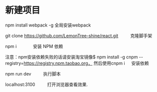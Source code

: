 # 新建项目

npm install webpack -g 全局安装webpack

git clone https://github.com/LemonTree-shine/react.git     &ensp;&ensp;&ensp;&ensp;&ensp;克隆脚手架

npm i     &ensp;&ensp;&ensp;&ensp;&ensp;&ensp;&ensp;安装 NPM 依赖

注意：npm安装依赖失败的话请安装淘宝镜像$ npm install -g cnpm --registry=https://registry.npm.taobao.org，
然后使用cnpm i&ensp;&ensp;&ensp;安装依赖

npm run dev  &ensp;&ensp;&ensp;&ensp;&ensp;执行脚本

localhost:3100  &ensp;&ensp;&ensp;&ensp;&ensp;打开浏览器查看效果.  
